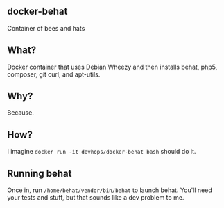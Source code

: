 ## docker-behat
Container of bees and hats

##  What?
Docker container that uses Debian Wheezy and then installs behat, php5, composer, git curl, and apt-utils.

## Why?
Because. 

## How? 

I imagine ``docker run -it devhops/docker-behat bash`` should do it.


## Running behat

Once in, run `/home/behat/vendor/bin/behat` to launch behat. You'll need your tests and stuff, but that sounds like a dev problem to me.